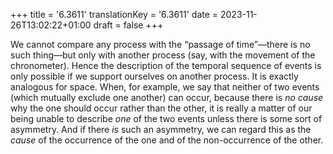 +++
title = '6.3611'
translationKey = '6.3611'
date = 2023-11-26T13:02:22+01:00
draft = false
+++

We cannot compare any process with the “passage of time”—there is no such thing—but only with another process (say, with the movement of the chronometer).
Hence the description of the temporal sequence of events is only possible if we support ourselves on another process.
It is exactly analogous for space. When, for example, we say that neither of two events (which mutually exclude one another) can occur, because there is <em>no cause</em> why the one should occur rather than the other, it is really a matter of our being unable to describe <em>one</em> of the two events unless there is some sort of asymmetry. And if there <em>is</em> such an asymmetry, we can regard this as the <em>cause</em> of the occurrence of the one and of the non-occurrence of the other.
